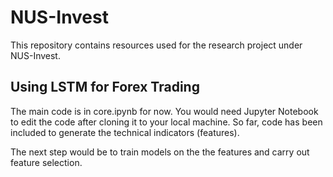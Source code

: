 # NUS-Invest
This repository contains resources used for the research project under NUS-Invest.

## Using LSTM for Forex Trading
The main code is in core.ipynb for now. You would need Jupyter Notebook to edit the code after cloning it to your local machine.
So far, code has been included to generate the technical indicators (features).

The next step would be to train models on the the features and carry out feature selection.
